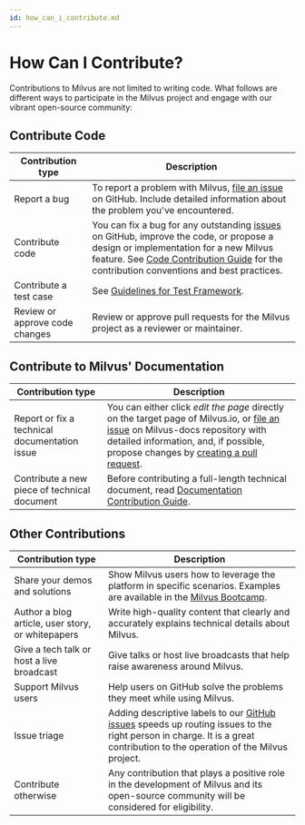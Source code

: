 ```yaml
---
id: how_can_i_contribute.md
---
```

# How Can I Contribute?

Contributions to Milvus are not limited to writing code. What follows are different ways to participate in the Milvus project and engage with our vibrant open-source community:

## Contribute Code

| Contribution type              | Description                                                  |
| ------------------------------ | ------------------------------------------------------------ |
| Report a bug                   | To report a problem with Milvus, [file an issue](https://github.com/milvus-io/milvus/issues/new/choose) on GitHub. Include detailed information about the problem you've encountered. |
| Contribute code                | You can fix a bug for any outstanding [issues](https://github.com/milvus-io/milvus/issues) on GitHub, improve the code, or propose a design or implementation for a new Milvus feature. See [Code Contribution Guide](contributing_to_milvus.md) for the contribution conventions and best practices. |
| Contribute a test case         | See [Guidelines for Test Framework](contributing_test.md).                       |
| Review or approve code changes | Review or approve pull requests for the Milvus project as a reviewer or maintainer. |

## Contribute to Milvus' Documentation

| Contribution type                             | Description                                                  |
| --------------------------------------------- | ------------------------------------------------------------ |
| Report or fix a technical documentation issue | You can either click *edit the page* directly on the target page of Milvus.io, or [file an issue](https://github.com/milvus-io/milvus-docs/issues/new/choose) on Milvus-docs repository with detailed information, and, if possible, propose changes by [creating a pull request](https://github.com/milvus-io/milvus-docs/compare). |
| Contribute a new piece of technical document  | Before contributing a full-length technical document, read [Documentation Contribution Guide](contributing_documentation.md). |

## Other Contributions

| Contribution type                                 | Description                                                  |
| ------------------------------------------------- | ------------------------------------------------------------ |
| Share your demos and solutions                    | Show Milvus users how to leverage the platform in specific scenarios. Examples are available in the [Milvus Bootcamp](https://github.com/milvus-io/bootcamp). |
| Author a blog article, user story, or whitepapers | Write high-quality content that clearly and accurately explains technical details about Milvus. |
| Give a tech talk or host a live broadcast         | Give talks or host live broadcasts that help raise awareness around Milvus. |
| Support Milvus users                              | Help users on GitHub solve the problems they meet while using Milvus. |
| Issue triage                                      | Adding descriptive labels to our [GitHub issues](https://github.com/milvus-io/milvus/issues) speeds up routing issues to the right person in charge. It is a great contribution to the operation of the Milvus project. |
| Contribute otherwise                              | Any contribution that plays a positive role in the development of Milvus and its open-source community will be considered for eligibility. |

